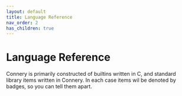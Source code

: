 ```yaml
---
layout: default
title: Language Reference 
nav_order: 2
has_children: true
---
```

# Language Reference 

Connery is primarily constructed of builtins written in C, and standard library items written in Connery. In each case items wil be denoted by badges, so you can tell them apart. 